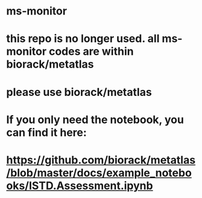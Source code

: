 # ms-monitor
#
# this repo is no longer used.  all ms-monitor codes are within biorack/metatlas
# please use biorack/metatlas
# If you only need the notebook, you can find it here:
# https://github.com/biorack/metatlas/blob/master/docs/example_notebooks/ISTD.Assessment.ipynb
